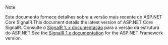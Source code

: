 > [!NOTE]
> <span data-ttu-id="3cf51-101">Este documento fornece detalhes sobre a versão mais recente do ASP.NET Core SignalR.</span><span class="sxs-lookup"><span data-stu-id="3cf51-101">This document details the latest version of ASP.NET Core SignalR.</span></span> <span data-ttu-id="3cf51-102">Consulte o [SignalR 1. x documentação](/aspnet/signalr/) para a versão da estrutura do ASP.NET.</span><span class="sxs-lookup"><span data-stu-id="3cf51-102">See the [SignalR 1.x documentation](/aspnet/signalr/) for the ASP.NET Framework version.</span></span>